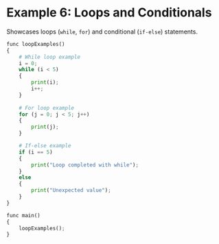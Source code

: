 # Example 6: Loops and Conditionals

Showcases loops (`while`, `for`) and conditional (`if-else`) statements.

```python
func loopExamples()
{
    # While loop example
    i = 0;
    while (i < 5)
    {
        print(i);
        i++;
    }
    
    # For loop example
    for (j = 0; j < 5; j++)
    {
        print(j);
    }

    # If-else example
    if (i == 5)
    {
        print("Loop completed with while");
    }
    else
    {
        print("Unexpected value");
    }
}

func main()
{
    loopExamples();
}
```